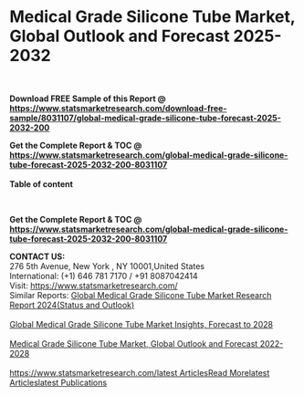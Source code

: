 <h1>Medical Grade Silicone Tube Market, Global Outlook and Forecast 2025-2032</h1><br/><p><strong>Download FREE Sample of this Report @ <a href="https://www.statsmarketresearch.com/download-free-sample/8031107/global-medical-grade-silicone-tube-forecast-2025-2032-200">https://www.statsmarketresearch.com/download-free-sample/8031107/global-medical-grade-silicone-tube-forecast-2025-2032-200</a></strong></p><div><b>Get the Complete Report & TOC @ <a href="https://www.statsmarketresearch.com/global-medical-grade-silicone-tube-forecast-2025-2032-200-8031107">https://www.statsmarketresearch.com/global-medical-grade-silicone-tube-forecast-2025-2032-200-8031107</a></b></div><br><b>Table of content</b><p><br><div><b>Get the Complete Report & TOC @ <a href="https://www.statsmarketresearch.com/global-medical-grade-silicone-tube-forecast-2025-2032-200-8031107">https://www.statsmarketresearch.com/global-medical-grade-silicone-tube-forecast-2025-2032-200-8031107</a></b></div></p> <b>CONTACT US:</b><br>276 5th Avenue, New York , NY 10001,United States<br>International: (+1) 646 781 7170 / +91 8087042414<br>Visit: <a href="https://www.statsmarketresearch.com/">https://www.statsmarketresearch.com/</a><br>Similar Reports: <a href="https://www.statsmarketresearch.com/global-medical-grade-silicone-tube-forecast-2025-2032-200-8031107">Global Medical Grade Silicone Tube Market Research Report 2024(Status and Outlook)</a><br/><br/><a href="https://www.statsmarketresearch.com/global-medical-grade-silicone-tube-forecast-2025-2032-200-8031107">Global Medical Grade Silicone Tube Market Insights, Forecast to 2028</a><br/><br/><a href="https://www.statsmarketresearch.com/global-medical-grade-silicone-tube-forecast-2025-2032-200-8031107">Medical Grade Silicone Tube Market, Global Outlook and Forecast 2022-2028</a><br/><br/><a href="https://gyeongbokgung.com">https://www.statsmarketresearch.com/</a><a href="https://hallyeomaritime.com">latest Articles</a><a href="https://jingwansa.com">Read More</a><a href=https://nguoiviet.jp/">latest Articles</a><a href="https://www.intelmarketresearch.com/">latest Publications</a>